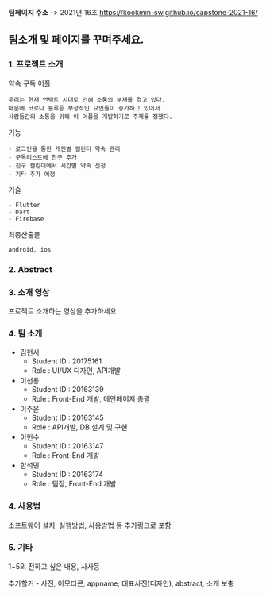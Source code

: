 **팀페이지 주소** -> 2021년 16조 https://kookmin-sw.github.io/capstone-2021-16/

## 팀소개 및 페이지를 꾸며주세요.

### 1. 프로젝트 소개

  약속 구독 어플

    우리는 현재 언택트 시대로 인해 소통의 부재를 겪고 있다. 
    때문에 코로나 블루등 부정적인 요인들이 증가하고 있어서 
    사람들간의 소통을 위해 이 어플을 개발하기로 주제를 정했다.

  기능 
    
    - 로그인을 통한 개인별 캘린더 약속 관리
    - 구독리스트에 친구 추가
    - 친구 캘린더에서 시간별 약속 신청
    - 기타 추가 예정

  기술
    
    - Flutter
    - Dart
    - Firebase

  최종산출물
    
    android, ios

### 2. Abstract


### 3. 소개 영상

프로젝트 소개하는 영상을 추가하세요


### 4. 팀 소개
  
  - 김현서 
    - Student ID : 20175161 
    - Role : UI/UX 디자인, API개발
  - 이선용 
    - Student ID : 20163139 
    - Role : Front-End 개발, 메인페이지 총괄
  - 이주윤 
    - Student ID : 20163145 
    - Role : API개발, DB 설계 및 구현
  - 이헌수 
    - Student ID : 20163147 
    - Role : Front-End 개발
  - 함석민 
    - Student ID : 20163174 
    - Role : 팀장, Front-End 개발

### 4. 사용법

소프트웨어 설치, 실행방법, 사용방법 등 추가링크로 포함

### 5. 기타

1~5외 전하고 싶은 내용, 사사등

추가할거 - 사진, 이모티콘, appname, 대표사진(디자인), abstract, 소개 보충
